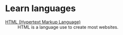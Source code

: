 # Learn languages

<dl>
  <dt><a href="html/">HTML (Hypertext Markup Language)</a></dt>
  <dd>HTML is a language use to create most websites.</dd>
</dl>
